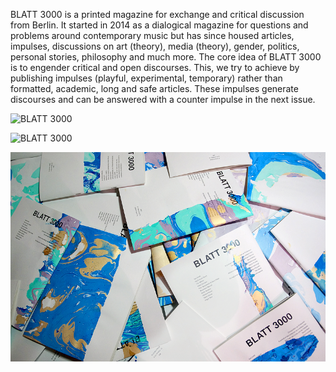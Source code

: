 BLATT 3000 is a printed magazine for exchange and critical discussion from Berlin. It started in 2014 as a dialogical magazine for questions and problems around contemporary music but has since housed articles, impulses, discussions on art (theory), media (theory), gender, politics, personal stories, philosophy and much more. The core idea of BLATT 3000 is to engender critical and open discourses. This, we try to achieve by publishing impulses (playful, experimental, temporary) rather than formatted, academic, long and safe articles. These impulses generate discourses and can be answered with a counter impulse in the next issue.

![BLATT 3000](/blatt3000/blatt3000-1.jpg)

![BLATT 3000](/blatt3000/blatt3000-2.png)

![BLATT 3000](/blatt3000/blatt3000-3.png)